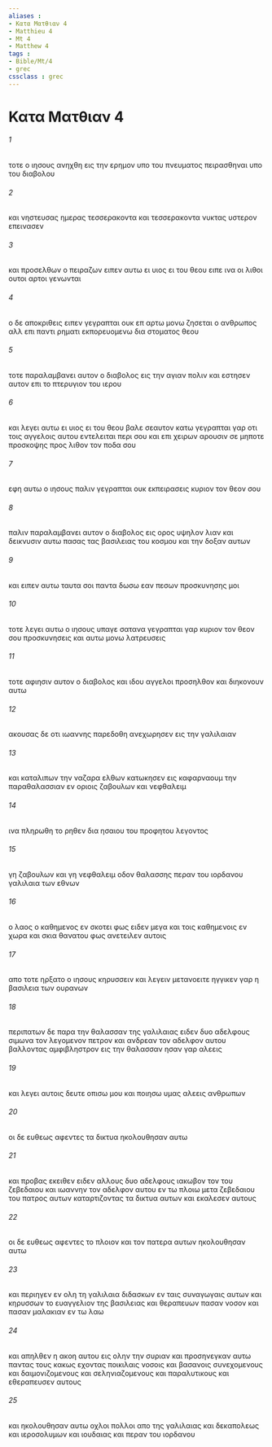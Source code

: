 ```yaml
---
aliases : 
- Κατα Ματθιαν 4
- Matthieu 4
- Mt 4
- Matthew 4
tags : 
- Bible/Mt/4
- grec
cssclass : grec
---
```


# Κατα Ματθιαν 4

###### 1
τοτε ο ιησους ανηχθη εις την ερημον υπο του πνευματος πειρασθηναι υπο του διαβολου
###### 2
και νηστευσας ημερας τεσσερακοντα και τεσσερακοντα νυκτας υστερον επεινασεν
###### 3
και προσελθων ο πειραζων ειπεν αυτω ει υιος ει του θεου ειπε ινα οι λιθοι ουτοι αρτοι γενωνται
###### 4
ο δε αποκριθεις ειπεν γεγραπται ουκ επ αρτω μονω ζησεται ο ανθρωπος αλλ επι παντι ρηματι εκπορευομενω δια στοματος θεου
###### 5
τοτε παραλαμβανει αυτον ο διαβολος εις την αγιαν πολιν και εστησεν αυτον επι το πτερυγιον του ιερου
###### 6
και λεγει αυτω ει υιος ει του θεου βαλε σεαυτον κατω γεγραπται γαρ οτι τοις αγγελοις αυτου εντελειται περι σου και επι χειρων αρουσιν σε μηποτε προσκοψης προς λιθον τον ποδα σου
###### 7
εφη αυτω ο ιησους παλιν γεγραπται ουκ εκπειρασεις κυριον τον θεον σου
###### 8
παλιν παραλαμβανει αυτον ο διαβολος εις ορος υψηλον λιαν και δεικνυσιν αυτω πασας τας βασιλειας του κοσμου και την δοξαν αυτων
###### 9
και ειπεν αυτω ταυτα σοι παντα δωσω εαν πεσων προσκυνησης μοι
###### 10
τοτε λεγει αυτω ο ιησους υπαγε σατανα γεγραπται γαρ κυριον τον θεον σου προσκυνησεις και αυτω μονω λατρευσεις
###### 11
τοτε αφιησιν αυτον ο διαβολος και ιδου αγγελοι προσηλθον και διηκονουν αυτω
###### 12
ακουσας δε οτι ιωαννης παρεδοθη ανεχωρησεν εις την γαλιλαιαν
###### 13
και καταλιπων την ναζαρα ελθων κατωκησεν εις καφαρναουμ την παραθαλασσιαν εν οριοις ζαβουλων και νεφθαλειμ
###### 14
ινα πληρωθη το ρηθεν δια ησαιου του προφητου λεγοντος
###### 15
γη ζαβουλων και γη νεφθαλειμ οδον θαλασσης περαν του ιορδανου γαλιλαια των εθνων
###### 16
ο λαος ο καθημενος εν σκοτει φως ειδεν μεγα και τοις καθημενοις εν χωρα και σκια θανατου φως ανετειλεν αυτοις
###### 17
απο τοτε ηρξατο ο ιησους κηρυσσειν και λεγειν μετανοειτε ηγγικεν γαρ η βασιλεια των ουρανων
###### 18
περιπατων δε παρα την θαλασσαν της γαλιλαιας ειδεν δυο αδελφους σιμωνα τον λεγομενον πετρον και ανδρεαν τον αδελφον αυτου βαλλοντας αμφιβληστρον εις την θαλασσαν ησαν γαρ αλεεις
###### 19
και λεγει αυτοις δευτε οπισω μου και ποιησω υμας αλεεις ανθρωπων
###### 20
οι δε ευθεως αφεντες τα δικτυα ηκολουθησαν αυτω
###### 21
και προβας εκειθεν ειδεν αλλους δυο αδελφους ιακωβον τον του ζεβεδαιου και ιωαννην τον αδελφον αυτου εν τω πλοιω μετα ζεβεδαιου του πατρος αυτων καταρτιζοντας τα δικτυα αυτων και εκαλεσεν αυτους
###### 22
οι δε ευθεως αφεντες το πλοιον και τον πατερα αυτων ηκολουθησαν αυτω
###### 23
και περιηγεν εν ολη τη γαλιλαια διδασκων εν ταις συναγωγαις αυτων και κηρυσσων το ευαγγελιον της βασιλειας και θεραπευων πασαν νοσον και πασαν μαλακιαν εν τω λαω
###### 24
και απηλθεν η ακοη αυτου εις ολην την συριαν και προσηνεγκαν αυτω παντας τους κακως εχοντας ποικιλαις νοσοις και βασανοις συνεχομενους και δαιμονιζομενους και σεληνιαζομενους και παραλυτικους και εθεραπευσεν αυτους
###### 25
και ηκολουθησαν αυτω οχλοι πολλοι απο της γαλιλαιας και δεκαπολεως και ιεροσολυμων και ιουδαιας και περαν του ιορδανου
